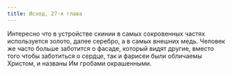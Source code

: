 ```yaml
---
title: Исход, 27-я глава
---
```


Интересно что в устройстве скинии в самых сокровенных частях используется золото, далее серебро, а в самых внешних медь.
Человек же часто больше заботится о фасаде, который видят другие, вместо того чтобы заботиться о сердце,
так и фарисеи были обличаемы Христом, и названы Им гробами окрашенными.
